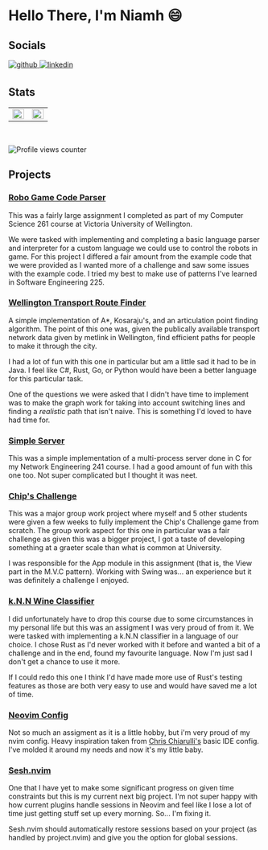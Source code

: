 # Hello There, I'm Niamh 😄
## Socials
<a href="https://github.com/Niamh" target="_blank">
<img src=https://img.shields.io/badge/github-%2324292e.svg?&style=for-the-badge&logo=github&logoColor=white alt=github style="margin-bottom: 5px;" />
</a>
<a href="https://www.linkedin.com/in/niamhferns/" target="_blank">
<img src=https://img.shields.io/badge/linkedin-%231E77B5.svg?&style=for-the-badge&logo=linkedin&logoColor=white alt=linkedin style="margin-bottom: 5px;" />
</a>  

## Stats
<table><tr><td valign="top" width="50%">

<img src="https://github-readme-stats.vercel.app/api?username=NiamhFerns&show_icons=true&count_private=true&include_all_commits&hide_border=true&theme=synthwave" align="left" style="width: 100%" />

</td><td valign="top" width="50%">

<img src="https://github-readme-stats.vercel.app/api/top-langs/?username=NiamhFerns&hide_border=true&layout=compact&theme=synthwave" align="left" style="width: 100%" />

</td></tr></table>  

<br/>

![Profile views counter](https://komarev.com/ghpvc/?username=NiamhFerns&&style=flat-square)  

## Projects
### [Robo Game Code Parser](https://github.com/NiamhFerns/course-work/tree/all/COMP-261/RoboGame)
This was a fairly large assignment I completed as part of my Computer Science 261 course at Victoria University of Wellington.

We were tasked with implementing and completing a basic language parser and interpreter for a custom language we could use to control the robots in game. For this project I differed a fair amount from the 
example code that we were provided as I wanted more of a challenge and saw some issues with the example code. I tried my best to make use of patterns I've learned in Software Engineering 225.

### [Wellington Transport Route Finder](https://github.com/NiamhFerns/course-work/tree/all/COMP-261/WellingtonTransport)
A simple implementation of A*, Kosaraju's, and an articulation point finding algorithm. The point of this one was, given the publically available transport network data given by metlink in Wellington,
find efficient paths for people to make it through the city.

I had a lot of fun with this one in particular but am a little sad it had to be in Java. I feel like C#, Rust, Go, or Python would have been a better language for this particular task. 

One of the questions we were asked that I didn't have time to implement was to make the graph work for taking into account switching lines and finding a *realistic* path that isn't naive. This is something I'd loved to
have had time for.

### [Simple Server](https://github.com/NiamhFerns/course-work/tree/all/NWEN-241/assignment-3)
This was a simple implementation of a multi-process server done in C for my Network Engineering 241 course. I had a good amount of fun with this one too. Not super complicated but I thought it was neet.

### [Chip's Challenge](https://github.com/NiamhFerns/course-work/tree/all/SWEN-225/chips_challenge)
This was a major group work project where myself and 5 other students were given a few weeks to fully implement the Chip's Challenge game from scratch. The group work aspect for this one in particular was a fair challenge 
as given this was a bigger project, I got a taste of developing something at a graeter scale than what is common at University. 

I was responsible for the App module in this assignment (that is, the View part in the M.V.C pattern). Working with Swing was... an experience but it was definitely a challenge I enjoyed.

### [k.N.N Wine Classifier](https://github.com/NiamhFerns/course-work/tree/all/COMP-307/assignment-1/wine_classifier)
I did unfortunately have to drop this course due to some circumstances in my personal life but this was an assigment I was very proud of from it. We were tasked with implementing a k.N.N classifier in a language of our choice. 
I chose Rust as I'd never worked with it before and wanted a bit of a challenge and in the end, found my favourite language. Now I'm just sad I don't get a chance to use it more.

If I could redo this one I think I'd have made more use of Rust's testing features as those are both very easy to use and would have saved me a lot of time.

### [Neovim Config](https://github.com/NiamhFerns/nvim)
Not so much an assigment as it is a little hobby, but i'm very proud of my nvim config. Heavy inspiration taken from [Chris Chiarulli's](https://github.com/ChristianChiarulli) basic IDE config. I've molded it around my needs 
and now it's my little baby.

### [Sesh.nvim](https://github.com/NiamhFerns/sesh.nvim)
One that I have yet to make some significant progress on given time constraints but this is my current next big project. I'm not super happy with how current plugins handle sessions in Neovim and feel like I lose a lot of time
just getting stuff set up every morning. So... I'm fixing it. 

Sesh.nvim should automatically restore sessions based on your project (as handled by project.nvim) and give you the option for global sessions. 
